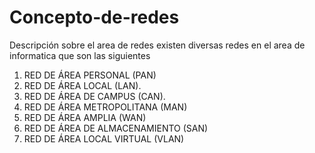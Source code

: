 # Concepto-de-redes
Descripción sobre el area de redes
existen diversas redes en el area de informatica que son las siguientes
1. RED DE ÁREA PERSONAL (PAN)
2. RED DE ÁREA LOCAL (LAN).
3. RED DE ÁREA DE CAMPUS (CAN).
4. RED DE ÁREA METROPOLITANA (MAN)
5. RED DE ÁREA AMPLIA (WAN)
6. RED DE ÁREA DE ALMACENAMIENTO (SAN)
7. RED DE ÁREA LOCAL VIRTUAL (VLAN)
